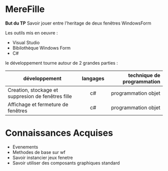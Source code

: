 # MereFille #

**But du TP**
Savoir jouer entre l'heritage de deux fenêtres WindowsForm

Les outils mis en oeuvre :
  * Visual Studio
  * Bibilothèque Windows Form
  * C#
  
  le développement tourne autour de 2 grandes parties :
  
  |développement          |langages |technique de programmation                           |
|-----------------------|:-------:|----------------------------------------------------:|
|  Creation, stockage et suppresion de fenêtres fille |c#|programmation objet              |
|Affichage et fermeture de fenêtres  |c#       |programmation objet                   |

 # Connaissances Acquises
  
* Evenements
* Methodes de base sur wf
* Savoir instancier jeux fenetre
* Savoir utiliser des composants graphiques standard

